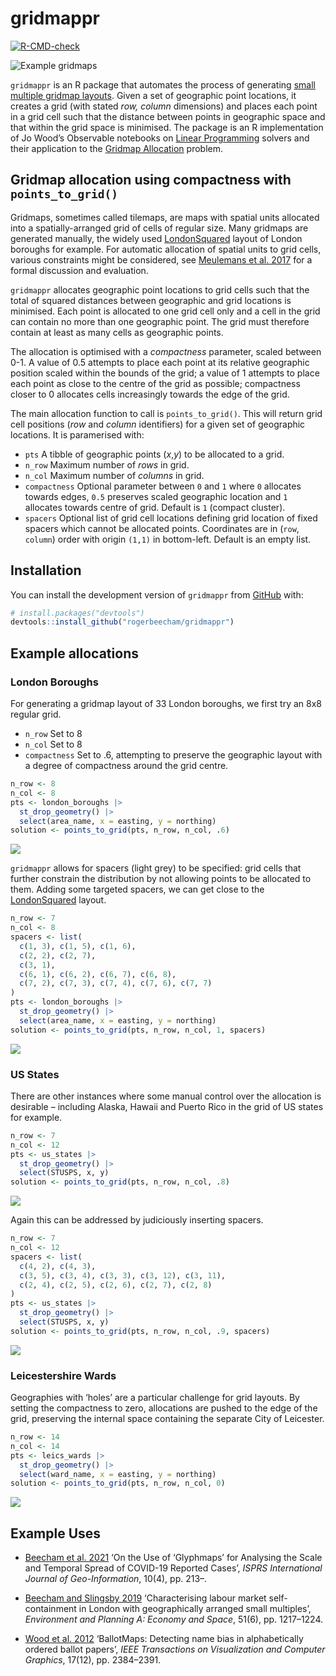 
# gridmappr

<!-- badges: start -->

[![R-CMD-check](https://github.com/rogerbeecham/gridmappr/actions/workflows/R-CMD-check.yaml/badge.svg)](https://github.com/rogerbeecham/gridmappr/actions/workflows/R-CMD-check.yaml)
<!-- badges: end -->

![Example gridmaps](man/figures/teaser.svg)

`gridmappr` is an R package that automates the process of generating
[small multiple gridmap layouts](https://www.gicentre.net/smwg). Given a
set of geographic point locations, it creates a grid (with stated *row,
column* dimensions) and places each point in a grid cell such that the
distance between points in geographic space and that within the grid
space is minimised. The package is an R implementation of Jo Wood’s
Observable notebooks on [Linear
Programming](https://observablehq.com/@jwolondon/hello-linear-programming)
solvers and their application to the [Gridmap
Allocation](https://observablehq.com/@jwolondon/gridmap-allocation?collection=@jwolondon/utilities)
problem.

## Gridmap allocation using compactness with `points_to_grid()`

Gridmaps, sometimes called tilemaps, are maps with spatial units
allocated into a spatially-arranged grid of cells of regular size. Many
gridmaps are generated manually, the widely used
[LondonSquared](https://github.com/aftertheflood/londonsquared) layout
of London boroughs for example. For automatic allocation of spatial
units to grid cells, various constraints might be considered, see
[Meulemans et al. 2017](https://www.gicentre.net/smwg) for a formal
discussion and evaluation.

`gridmappr` allocates geographic point locations to grid cells such that
the total of squared distances between geographic and grid locations is
minimised. Each point is allocated to one grid cell only and a cell in
the grid can contain no more than one geographic point. The grid must
therefore contain at least as many cells as geographic points.

The allocation is optimised with a *compactness* parameter, scaled
between 0-1. A value of 0.5 attempts to place each point at its relative
geographic position scaled within the bounds of the grid; a value of 1
attempts to place each point as close to the centre of the grid as
possible; compactness closer to 0 allocates cells increasingly towards
the edge of the grid.

The main allocation function to call is `points_to_grid()`. This will
return grid cell positions (*row* and *column* identifiers) for a given
set of geographic locations. It is paramerised with:

- `pts` A tibble of geographic points (*x*,*y*) to be allocated to a
  grid.
- `n_row` Maximum number of *rows* in grid.
- `n_col` Maximum number of *columns* in grid.
- `compactness` Optional parameter between `0` and `1` where `0`
  allocates towards edges, `0.5` preserves scaled geographic location
  and `1` allocates towards centre of grid. Default is `1` (compact
  cluster).
- `spacers` Optional list of grid cell locations defining grid location
  of fixed spacers which cannot be allocated points. Coordinates are in
  (`row`, `column`) order with origin `(1,1)` in bottom-left. Default is
  an empty list.

## Installation

You can install the development version of `gridmappr` from
[GitHub](https://github.com/) with:

``` r
# install.packages("devtools")
devtools::install_github("rogerbeecham/gridmappr")
```

## Example allocations

### London Boroughs

For generating a gridmap layout of 33 London boroughs, we first try an
8x8 regular grid.

- `n_row` Set to 8
- `n_col` Set to 8
- `compactness` Set to .6, attempting to preserve the geographic layout
  with a degree of compactness around the grid centre.

``` r
n_row <- 8
n_col <- 8
pts <- london_boroughs |>
  st_drop_geometry() |>
  select(area_name, x = easting, y = northing)
solution <- points_to_grid(pts, n_row, n_col, .6)
```

![](./man/figures/lb-no-spacers.svg)

`gridmappr` allows for spacers (light grey) to be specified: grid cells
that further constrain the distribution by not allowing points to be
allocated to them. Adding some targeted spacers, we can get close to the
[LondonSquared](https://github.com/aftertheflood/londonsquared) layout.

``` r
n_row <- 7
n_col <- 8
spacers <- list(
  c(1, 3), c(1, 5), c(1, 6),
  c(2, 2), c(2, 7),
  c(3, 1),
  c(6, 1), c(6, 2), c(6, 7), c(6, 8),
  c(7, 2), c(7, 3), c(7, 4), c(7, 6), c(7, 7)
)
pts <- london_boroughs |>
  st_drop_geometry() |>
  select(area_name, x = easting, y = northing)
solution <- points_to_grid(pts, n_row, n_col, 1, spacers)
```

![](./man/figures/lb-spacers.svg)

### US States

There are other instances where some manual control over the allocation
is desirable – including Alaska, Hawaii and Puerto Rico in the grid of
US states for example.

``` r
n_row <- 7
n_col <- 12
pts <- us_states |>
  st_drop_geometry() |>
  select(STUSPS, x, y)
solution <- points_to_grid(pts, n_row, n_col, .8)
```

![](./man/figures/us-no-spacers.svg)

Again this can be addressed by judiciously inserting spacers.

``` r
n_row <- 7
n_col <- 12
spacers <- list(
  c(4, 2), c(4, 3),
  c(3, 5), c(3, 4), c(3, 3), c(3, 12), c(3, 11),
  c(2, 4), c(2, 5), c(2, 6), c(2, 7), c(2, 8)
)
pts <- us_states |>
  st_drop_geometry() |>
  select(STUSPS, x, y)
solution <- points_to_grid(pts, n_row, n_col, .9, spacers)
```

![](./man/figures/us-spacers.svg)

### Leicestershire Wards

Geographies with ‘holes’ are a particular challenge for grid layouts. By
setting the compactness to zero, allocations are pushed to the edge of
the grid, preserving the internal space containing the separate City of
Leicester.

``` r
n_row <- 14
n_col <- 14
pts <- leics_wards |>
  st_drop_geometry() |>
  select(ward_name, x = easting, y = northing)
solution <- points_to_grid(pts, n_row, n_col, 0)
```

![](./man/figures/leics.svg)

## Example Uses

- [Beecham et al. 2021](https://eprints.whiterose.ac.uk/172944/) ‘On the
  Use of ‘Glyphmaps’ for Analysing the Scale and Temporal Spread of
  COVID-19 Reported Cases’, *ISPRS International Journal of
  Geo-Information*, 10(4), pp. 213–.

- [Beecham and Slingsby
  2019](https://journals.sagepub.com/doi/10.1177/0308518X19850580)
  ‘Characterising labour market self-containment in London with
  geographically arranged small multiples’, *Environment and Planning A:
  Economy and Space*, 51(6), pp. 1217–1224.

- [Wood et al. 2012](https://www.gicentre.net/featuredpapers)
  ‘BallotMaps: Detecting name bias in alphabetically ordered ballot
  papers’, *IEEE Transactions on Visualization and Computer Graphics*,
  17(12), pp. 2384–2391.

